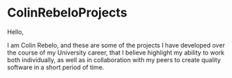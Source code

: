 # ColinRebeloProjects

Hello,

I am Colin Rebelo, and these are some of the projects I have developed over the course of my University career, that I believe highlight my ability
to work both individually, as well as in collaboration with my peers to create quality software in a short period of time.
